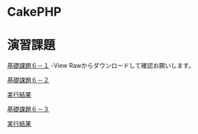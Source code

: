 CakePHP
=======

演習課題
=======

[基礎課題６－１](https://github.com/MJunki/g031k151/blob/master/%E6%83%85%E5%A0%B1%E3%82%B7%E3%82%B9%E3%83%86%E3%83%A0%E6%BC%94%E7%BF%926-1.docx) -View Rawからダウンロードして確認お願いします。

[基礎課題６－２](https://github.com/MJunki/g031k151/blob/master/app/Controller/MushupsController.php)

[実行結果](http://49.212.46.130/~g031k151/cake/mushups/)



[基礎課題６－３](https://github.com/MJunki/g031k151/blob/master/app/Controller/JoinsController.php)

[実行結果](http://49.212.46.130/~g031k151/cake/Joins/input)